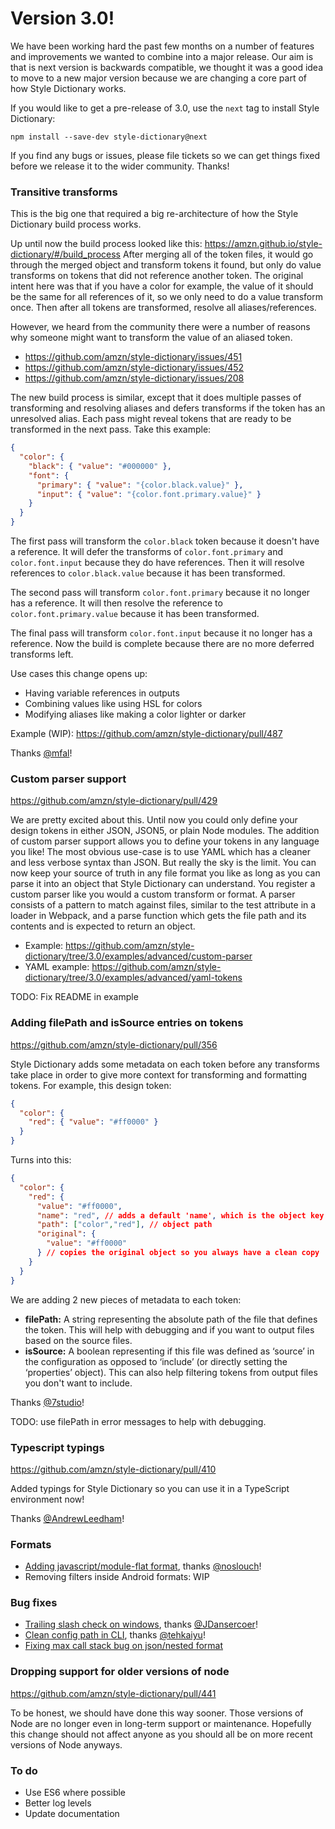 # Version 3.0!

We have been working hard the past few months on a number of features and improvements we wanted to combine into a major release. Our aim is that is next version is backwards compatible, we thought it was a good idea to move to a new major version because we are changing a core part of how Style Dictionary works. 

If you would like to get a pre-release of 3.0, use the `next` tag to install Style Dictionary:

`npm install --save-dev style-dictionary@next`

If you find any bugs or issues, please file tickets so we can get things fixed before we release it to the wider community. Thanks!

### Transitive transforms

This is the big one that required a big re-architecture of how the Style Dictionary build process works. 

Up until now the build process looked like this: https://amzn.github.io/style-dictionary/#/build_process
After merging all of the token files, it would go through the merged object and transform tokens it found, but only do value transforms on tokens that did not reference another token. The original intent here was that if you have a color for example, the value of it should be the same for all references of it, so we only need to do a value transform once. Then after all tokens are transformed, resolve all aliases/references. 

However, we heard from the community there were a number of reasons why someone might want to transform the value of an aliased token. 

* https://github.com/amzn/style-dictionary/issues/451
* https://github.com/amzn/style-dictionary/issues/452
* https://github.com/amzn/style-dictionary/issues/208

The new build process is similar, except that it does multiple passes of transforming and resolving aliases and defers transforms if the token has an unresolved alias. Each pass might reveal tokens that are ready to be transformed in the next pass. Take this example:

```json
{
  "color": {
    "black": { "value": "#000000" },
    "font": {
      "primary": { "value": "{color.black.value}" },
      "input": { "value": "{color.font.primary.value}" }
    }
  }
}
```

The first pass will transform the `color.black` token because it doesn't have a reference. It will defer the transforms of `color.font.primary` and `color.font.input` because they do have references. Then it will resolve references to `color.black.value` because it has been transformed.

The second pass will transform `color.font.primary` because it no longer has a reference. It will then resolve the reference to `color.font.primary.value` because it has been transformed. 

The final pass will transform `color.font.input` because it no longer has a reference. Now the build is complete because there are no more deferred transforms left. 

Use cases this change opens up:

* Having variable references in outputs
* Combining values like using HSL for colors
* Modifying aliases like making a color lighter or darker

Example (WIP): https://github.com/amzn/style-dictionary/pull/487

Thanks [@mfal](https://github.com/mfal)!

### Custom parser support

https://github.com/amzn/style-dictionary/pull/429

We are pretty excited about this. Until now you could only define your design tokens in either JSON, JSON5, or plain Node modules. The addition of custom parser support allows you to define your tokens in any language you like! The most obvious use-case is to use YAML which has a cleaner and less verbose syntax than JSON. But really the sky is the limit. You can now keep your source of truth in any file format you like as long as you can parse it into an object that Style Dictionary can understand. You register a custom parser like you would a custom transform or format. A parser consists of a pattern to match against files, similar to the test attribute in a loader in Webpack, and a parse function which gets the file path and its contents and is expected to return an object.

* Example: https://github.com/amzn/style-dictionary/tree/3.0/examples/advanced/custom-parser
* YAML example: https://github.com/amzn/style-dictionary/tree/3.0/examples/advanced/yaml-tokens

TODO: Fix README in example


### Adding filePath and isSource entries on tokens

https://github.com/amzn/style-dictionary/pull/356

Style Dictionary adds some metadata on each token before any transforms take place in order to give more context for transforming and formatting tokens. For example, this design token: 

```json
{
  "color": {
    "red": { "value": "#ff0000" }
  }
}
```

Turns into this:

```json
{
  "color": {
    "red": {
      "value": "#ff0000",
      "name": "red", // adds a default 'name', which is the object key
      "path": ["color","red"], // object path
      "original": {
        "value": "#ff0000"
      } // copies the original object so you always have a clean copy
    }
  }
}
```

We are adding 2 new pieces of metadata to each token:

* **filePath:** A string representing the absolute path of the file that defines the token. This will help with debugging and if you want to output files based on the source files.
* **isSource:** A boolean representing if this file was defined as ‘source’ in the configuration as opposed to ‘include’ (or directly setting the ‘properties’ object). This can also help filtering tokens from output files you don't want to include.

Thanks [@7studio](https://github.com/7studio)!

TODO: use filePath in error messages to help with debugging.

### Typescript typings

https://github.com/amzn/style-dictionary/pull/410

Added typings for Style Dictionary so you can use it in a TypeScript environment now!

Thanks [@AndrewLeedham](https://github.com/AndrewLeedham)!

### Formats

* [Adding javascript/module-flat format](https://github.com/amzn/style-dictionary/pull/457), thanks [@noslouch](https://github.com/noslouch)!
* Removing filters inside Android formats: WIP

### Bug fixes

* [Trailing slash check on windows](https://github.com/amzn/style-dictionary/pull/419), thanks [@JDansercoer](https://github.com/JDansercoer)!
* [Clean config path in CLI](https://github.com/amzn/style-dictionary/pull/454), thanks [@tehkaiyu](https://github.com/tehkaiyu)!
* [Fixing max call stack bug on json/nested format](https://github.com/amzn/style-dictionary/pull/465)

### Dropping support for older versions of node

https://github.com/amzn/style-dictionary/pull/441

To be honest, we should have done this way sooner. Those versions of Node are no longer even in long-term support or maintenance. Hopefully this change should not affect anyone as you should all be on more recent versions of Node anyways. 


### To do

* Use ES6 where possible
* Better log levels
* Update documentation
